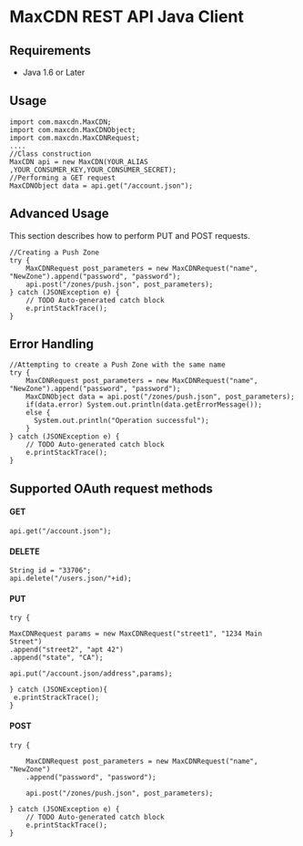 # MaxCDN REST API Java Client

## Requirements

 - Java 1.6 or Later

## Usage
	import com.maxcdn.MaxCDN;
	import com.maxcdn.MaxCDNObject;
	import com.maxcdn.MaxCDNRequest;
	....
	//Class construction
	MaxCDN api = new MaxCDN(YOUR_ALIAS ,YOUR_CONSUMER_KEY,YOUR_CONSUMER_SECRET);
	//Performing a GET request
	MaxCDNObject data = api.get("/account.json");
	
## Advanced Usage
This section describes how to perform PUT and POST requests.

	//Creating a Push Zone
	try {
		MaxCDNRequest post_parameters = new MaxCDNRequest("name", "NewZone").append("password", "password");
		api.post("/zones/push.json", post_parameters);
	} catch (JSONException e) {
		// TODO Auto-generated catch block
		e.printStackTrace();
	}
	
## Error Handling

	//Attempting to create a Push Zone with the same name
	try {
		MaxCDNRequest post_parameters = new MaxCDNRequest("name", "NewZone").append("password", "password");
		MaxCDNObject data = api.post("/zones/push.json", post_parameters);
		if(data.error) System.out.println(data.getErrorMessage());
		else {
		  System.out.println("Operation successful");
		}
	} catch (JSONException e) {
		// TODO Auto-generated catch block
		e.printStackTrace();
	}
	

## Supported OAuth request methods

#### GET
	api.get("/account.json");
#### DELETE
	String id = "33706";
	api.delete("/users.json/"+id);
#### PUT
	try {
	
	MaxCDNRequest params = new MaxCDNRequest("street1", "1234 Main Street")
	.append("street2", "apt 42")
	.append("state", "CA");
	 
	api.put("/account.json/address",params);
	
	} catch (JSONException){
	 e.printStrackTrace();
	}
#### POST

	try {
	
		MaxCDNRequest post_parameters = new MaxCDNRequest("name", "NewZone")
		.append("password", "password");
		
		api.post("/zones/push.json", post_parameters);
		
	} catch (JSONException e) {
		// TODO Auto-generated catch block
		e.printStackTrace();
	}

	